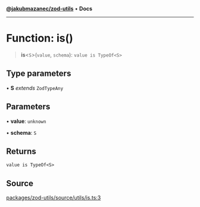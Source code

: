 [**@jakubmazanec/zod-utils**](../README.md) • **Docs**

---

# Function: is()

> **is**\<`S`\>(`value`, `schema`): `value is TypeOf<S>`

## Type parameters

• **S** _extends_ `ZodTypeAny`

## Parameters

• **value**: `unknown`

• **schema**: `S`

## Returns

`value is TypeOf<S>`

## Source

[packages/zod-utils/source/utils/is.ts:3](https://github.com/jakubmazanec/js-tools/blob/4653f1571319b3537b5a901a19e171562b7727e5/packages/zod-utils/source/utils/is.ts#L3)
